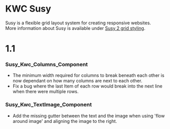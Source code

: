 # KWC Susy

Susy is a flexible grid layout system for creating responsive websites.  
More information about Susy is available under [Susy 2 grid styling](../../styling/susy-two-grid-styling/overview).

# 1.1

### Susy_Kwc_Columns_Component

* The minimum width required for columns to break beneath each other is now dependant on how many columns are next to each other. 
* Fix a bug where the last Item of each row would break into the next line when there were multiple rows.

### Susy_Kwc_TextImage_Component

* Add the missing gutter between the text and the image when using 'flow around image' and aligning the image to the right.
